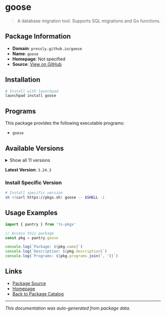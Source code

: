 # goose

> A database migration tool. Supports SQL migrations and Go functions.

## Package Information

- **Domain**: `pressly.github.io/goose`
- **Name**: `goose`
- **Homepage**: Not specified
- **Source**: [View on GitHub](https://github.com/pkgxdev/pantry/tree/main/projects/pressly.github.io/goose/package.yml)

## Installation

```bash
# Install with launchpad
launchpad install goose
```

## Programs

This package provides the following executable programs:

- `goose`

## Available Versions

<details>
<summary>Show all 11 versions</summary>

- `3.24.3`, `3.24.2`, `3.24.1`, `3.24.0`, `3.23.1`
- `3.23.0`, `3.22.1`, `3.22.0`, `3.21.1`, `3.21.0`
- `3.20.0`

</details>

**Latest Version**: `3.24.3`

### Install Specific Version

```bash
# Install specific version
sh <(curl https://pkgx.sh) goose -- $SHELL -i
```

## Usage Examples

```typescript
import { pantry } from 'ts-pkgx'

// Access this package
const pkg = pantry.goose

console.log(`Package: ${pkg.name}`)
console.log(`Description: ${pkg.description}`)
console.log(`Programs: ${pkg.programs.join(', ')}`)
```

## Links

- [Package Source](https://github.com/pkgxdev/pantry/tree/main/projects/pressly.github.io/goose/package.yml)
- [Homepage](#)
- [Back to Package Catalog](../package-catalog.md)

---

*This documentation was auto-generated from package data.*
